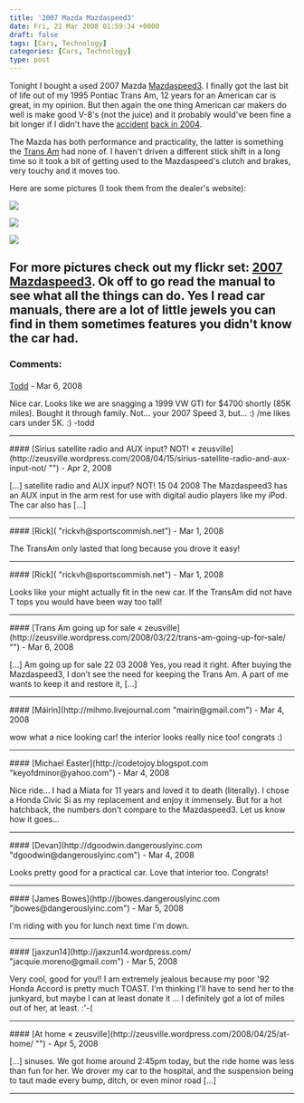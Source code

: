 ```yaml
---
title: '2007 Mazda Mazdaspeed3'
date: Fri, 21 Mar 2008 01:59:34 +0000
draft: false
tags: [Cars, Technology]
categories: [Cars, Technology]
type: post
---
```


Tonight I bought a used 2007 Mazda [Mazdaspeed3](http://en.wikipedia.org/wiki/Mazdaspeed_3). I finally got the last bit of life out of my 1995 Pontiac Trans Am, 12 years for an American car is great, in my opinion. But then again the one thing American car makers do well is make good V-8's (not the juice) and it probably would've been fine a bit longer if I didn't have the [accident](http://zeusville.wordpress.com/2004/12/22/there-is-a-god/) [back in 2004](http://zeusville.wordpress.com/2005/01/02/car-update/).

The Mazda has both performance and practicality, the latter is something the [Trans Am](http://www.flickr.com/photos/jmrodri/460957330/) had none of. I haven't driven a different stick shift in a long time so it took a bit of getting used to the Mazdaspeed's clutch and brakes, very touchy and it moves too.

Here are some pictures (I took them from the dealer's website):

[![](http://farm3.static.flickr.com/2408/2348976660_3789f9451c.jpg?v=0)](http://www.flickr.com/photos/jmrodri/2348976660/)

[![](http://farm3.static.flickr.com/2329/2348985138_e694278e01.jpg?v=0)](http://www.flickr.com/photos/jmrodri/2348985138/)

[![](http://farm4.static.flickr.com/3282/2348976658_1a7dd4d3a9.jpg?v=0)](http://www.flickr.com/photos/jmrodri/2348976658/)

For more pictures check out my flickr set: [2007 Mazdaspeed3](http://www.flickr.com/photos/jmrodri/sets/72157604183175449/). Ok off to go read the manual to see what all the things can do. Yes I read car manuals, there are a lot of little jewels you can find in them sometimes features you didn't know the car had.
---
### Comments:
#### 
[Todd](http://www.dma.org/cgi-bin/cgiwrap/tw/toddblog "taw@pobox.com") - <time datetime="2008-03-29 16:44:51">Mar 6, 2008</time>

Nice car. Looks like we are snagging a 1999 VW GTI for $4700 shortly (85K miles). Bought it through family. Not... your 2007 Speed 3, but... :) /me likes cars under 5K. :) -todd
<hr />
#### 
[Sirius satellite radio and AUX input? NOT! &laquo; zeusville](http://zeusville.wordpress.com/2008/04/15/sirius-satellite-radio-and-aux-input-not/ "") - <time datetime="2008-04-15 11:33:08">Apr 2, 2008</time>

\[...\] satellite radio and AUX input? NOT! 15 04 2008 The Mazdaspeed3 has an AUX input in the arm rest for use with digital audio players like my iPod. The car also has \[...\]
<hr />
#### 
[Rick]( "rickvh@sportscommish.net") - <time datetime="2008-03-24 07:20:25">Mar 1, 2008</time>

The TransAm only lasted that long because you drove it easy!
<hr />
#### 
[Rick]( "rickvh@sportscommish.net") - <time datetime="2008-03-24 07:21:25">Mar 1, 2008</time>

Looks like your might actually fit in the new car. If the TransAm did not have T tops you would have been way too tall!
<hr />
#### 
[Trans Am going up for sale &laquo; zeusville](http://zeusville.wordpress.com/2008/03/22/trans-am-going-up-for-sale/ "") - <time datetime="2008-03-22 22:10:18">Mar 6, 2008</time>

\[...\] Am going up for sale 22 03 2008 Yes, you read it right. After buying the Mazdaspeed3, I don’t see the need for keeping the Trans Am. A part of me wants to keep it and restore it, \[...\]
<hr />
#### 
[Máirín](http://mihmo.livejournal.com "mairin@gmail.com") - <time datetime="2008-03-20 22:10:29">Mar 4, 2008</time>

wow what a nice looking car! the interior looks really nice too! congrats :)
<hr />
#### 
[Michael Easter](http://codetojoy.blogspot.com "keyofdminor@yahoo.com") - <time datetime="2008-03-20 22:28:12">Mar 4, 2008</time>

Nice ride... I had a Miata for 11 years and loved it to death (literally). I chose a Honda Civic Si as my replacement and enjoy it immensely. But for a hot hatchback, the numbers don't compare to the Mazdaspeed3. Let us know how it goes...
<hr />
#### 
[Devan](http://dgoodwin.dangerouslyinc.com "dgoodwin@dangerouslyinc.com") - <time datetime="2008-03-20 23:42:51">Mar 4, 2008</time>

Looks pretty good for a practical car. Love that interior too. Congrats!
<hr />
#### 
[James Bowes](http://jbowes.dangerouslyinc.com "jbowes@dangerouslyinc.com") - <time datetime="2008-03-21 08:54:19">Mar 5, 2008</time>

I'm riding with you for lunch next time I'm down.
<hr />
#### 
[jaxzun14](http://jaxzun14.wordpress.com/ "jacquie.moreno@gmail.com") - <time datetime="2008-03-21 10:14:03">Mar 5, 2008</time>

Very cool, good for you!! I am extremely jealous because my poor '92 Honda Accord is pretty much TOAST. I'm thinking I'll have to send her to the junkyard, but maybe I can at least donate it ... I definitely got a lot of miles out of her, at least. :'-(
<hr />
#### 
[At home &laquo; zeusville](http://zeusville.wordpress.com/2008/04/25/at-home/ "") - <time datetime="2008-04-25 21:28:01">Apr 5, 2008</time>

\[...\] sinuses. We got home around 2:45pm today, but the ride home was less than fun for her. We drover my car to the hospital, and the suspension being to taut made every bump, ditch, or even minor road \[...\]
<hr />
